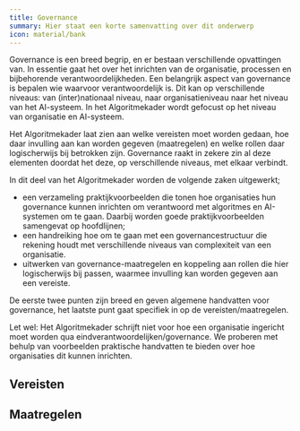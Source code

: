 ```yaml
---
title: Governance
summary: Hier staat een korte samenvatting over dit onderwerp
icon: material/bank
---
```


Governance is een breed begrip, en er bestaan verschillende opvattingen van. In essentie gaat het over het inrichten van de organisatie, processen en bijbehorende verantwoordelijkheden. Een belangrijk aspect van governance is bepalen wie waarvoor verantwoordelijk is. Dit kan op verschillende niveaus: van (inter)nationaal niveau, naar organisatieniveau naar het niveau van het AI-systeem. In het Algoritmekader wordt gefocust op het niveau van organisatie en AI-systeem.  

 

Het Algoritmekader laat zien aan welke vereisten moet worden gedaan, hoe daar invulling aan kan worden gegeven (maatregelen) en welke rollen daar logischerwijs bij betrokken zijn. Governance raakt in zekere zin al deze elementen doordat het deze, op verschillende niveaus, met elkaar verbindt.  

 

In dit deel van het Algoritmekader worden de volgende zaken uitgewerkt; 

- een verzameling praktijkvoorbeelden die tonen hoe organisaties hun governance kunnen inrichten om verantwoord met algoritmes en AI-systemen om te gaan. Daarbij worden goede praktijkvoorbeelden samengevat op hoofdlijnen; 
- een handreiking hoe om te gaan met een governancestructuur die rekening houdt met verschillende niveaus van complexiteit van een organisatie.  
- uitwerken van governance-maatregelen en koppeling aan rollen die hier logischerwijs bij passen, waarmee invulling kan worden gegeven aan een vereiste.  

 

De eerste twee punten zijn breed en geven algemene handvatten voor governance, het laatste punt gaat specifiek in op de vereisten/maatregelen. 

 

Let wel: Het Algoritmekader schrijft niet voor hoe een organisatie ingericht moet worden qua eindverantwoordelijken/governance. We proberen met behulp van voorbeelden praktische handvatten te bieden over hoe organisaties dit kunnen inrichten.  


## Vereisten

<!-- list_vereisten bouwblok/governance -->

## Maatregelen

<!-- list_maatregelen bouwblok/governance-->
